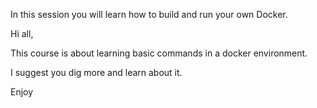 In this session you will learn how to build and run your own Docker.

Hi all,

This course is about learning basic commands in a docker environment. 

I suggest you dig more and learn about it.

Enjoy
